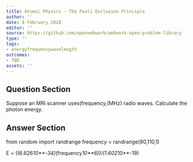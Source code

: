 ```yaml
---
title: Atomic Physics - The Pauli Exclusion Principle
author: ''
date: 8 February 2018
editor: ''
source: https://github.com/openwebwork/webwork-open-problem-library
type: ''
tags:
- energyfrequencywavelength
outcomes:
- TBD
assets: ''
---
```


## Question Section 

Suppose an MRI scanner uses(frequency,(MHz) radio waves. Calculate the photon energy.


## Answer Section

from random import randrange
frequency = randrange(90,110,1)

E = ((6.626*10**-34)*(frequency*10**6))/(1.602*10**-19)